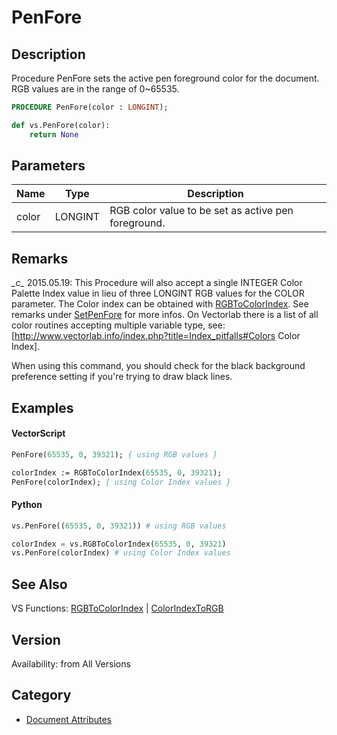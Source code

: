 # PenFore

## Description
Procedure PenFore sets the active pen foreground color for the document. RGB values are in the range of 0~65535.

```pascal
PROCEDURE PenFore(color : LONGINT);
```

```python
def vs.PenFore(color):
    return None
```

## Parameters
|Name|Type|Description|
|---|---|---|
|color|LONGINT|RGB color value to be set as active pen foreground.|

## Remarks
*\_c\_* 2015.05.19: This Procedure will also accept a single INTEGER Color Palette Index value in lieu of three LONGINT RGB values for the COLOR parameter. The Color index can be obtained with [RGBToColorIndex](RGBToColorIndex.md). See remarks under [SetPenFore](SetPenFore.md) for more infos. On Vectorlab there is a list of all color routines accepting multiple variable type, see: [http://www.vectorlab.info/index.php?title=Index_pitfalls#Colors Color Index].

When using this command, you should check for the black background preference setting if you're trying to draw black lines.

## Examples
#### VectorScript ####
```pascal
PenFore(65535, 0, 39321); { using RGB values }

colorIndex := RGBToColorIndex(65535, 0, 39321);
PenFore(colorIndex); { using Color Index values }
```
#### Python ####
```python
vs.PenFore((65535, 0, 39321)) # using RGB values

colorIndex = vs.RGBToColorIndex(65535, 0, 39321)
vs.PenFore(colorIndex) # using Color Index values
```

## See Also
VS Functions:
[RGBToColorIndex](RGBToColorIndex.md) 
| [ColorIndexToRGB](ColorIndexToRGB.md)

## Version
Availability: from All Versions

## Category
* [Document Attributes](../Categories/Document%20Attributes.md)
